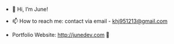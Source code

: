 - 👋 Hi, I’m June!

- 📫 How to reach me: contact via email - khj951213@gmail.com

- Portfolio Website: http://junedev.com :eyes:

<!---
khj951213/khj951213 is a ✨ special ✨ repository because its `README.md` (this file) appears on your GitHub profile.
You can click the Preview link to take a look at your changes.
--->
